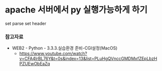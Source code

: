 # apache 서버에서 py 실행가능하게 하기

set parse
set header

### 참고자료
+ WEB2 - Python - 3.3.3.실습환경 준비-CGI설정(MacOS)
	- https://www.youtube.com/watch?v=CFA4IrBL76Y&t=0s&index=13&list=PLuHgQVnccGMDMxfZEpLbzHPZUEwObEaZq

